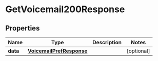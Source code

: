 

# GetVoicemail200Response


## Properties

| Name | Type | Description | Notes |
|------------ | ------------- | ------------- | -------------|
|**data** | [**VoicemailPrefResponse**](VoicemailPrefResponse.md) |  |  [optional] |



